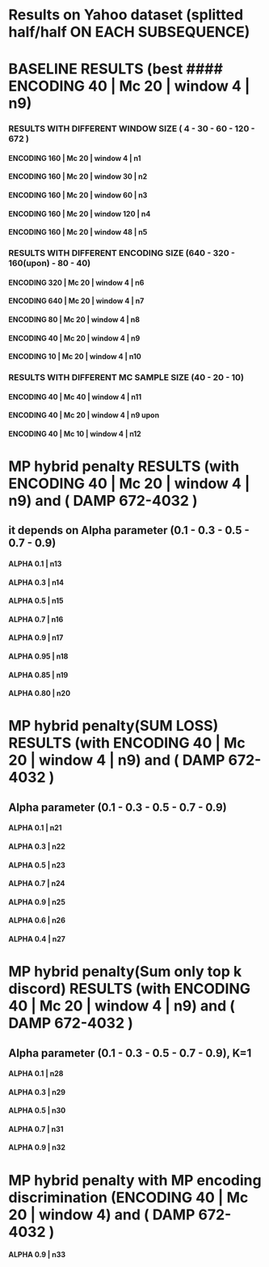 # Results on Yahoo dataset (splitted half/half ON EACH SUBSEQUENCE) 

# BASELINE RESULTS (best #### ENCODING 40 | Mc 20 | window 4 | n9)

### RESULTS WITH DIFFERENT WINDOW SIZE ( 4 - 30 - 60 - 120 - 672 )
#### ENCODING 160 | Mc 20 | window 4 | n1




#### ENCODING 160 | Mc 20 | window 30 | n2




#### ENCODING 160 | Mc 20 | window 60 | n3



#### ENCODING 160 | Mc 20 | window 120 | n4


#### ENCODING 160 | Mc 20 | window 48 | n5

### RESULTS WITH DIFFERENT ENCODING SIZE (640 - 320 - 160(upon) - 80 - 40)

#### ENCODING 320 | Mc 20 | window 4 | n6

#### ENCODING 640 | Mc 20 | window 4 | n7

#### ENCODING 80 | Mc 20 | window 4 | n8

#### ENCODING 40 | Mc 20 | window 4 | n9


#### ENCODING 10 | Mc 20 | window 4 | n10


### RESULTS WITH DIFFERENT MC SAMPLE SIZE (40 - 20 - 10)

#### ENCODING 40 | Mc 40 | window 4 | n11

#### ENCODING 40 | Mc 20 | window 4 | n9 upon

#### ENCODING 40 | Mc 10 | window 4 | n12



# MP hybrid penalty RESULTS (with ENCODING 40 | Mc 20 | window 4 | n9) and ( DAMP 672-4032 )

## it depends on Alpha parameter (0.1 - 0.3 - 0.5 - 0.7 - 0.9)

#### ALPHA 0.1 | n13

#### ALPHA 0.3 | n14



#### ALPHA 0.5 | n15

#### ALPHA 0.7 | n16

#### ALPHA 0.9 | n17

#### ALPHA 0.95 | n18

#### ALPHA 0.85 | n19

#### ALPHA 0.80 | n20

# MP hybrid penalty(SUM LOSS) RESULTS (with ENCODING 40 | Mc 20 | window 4 | n9) and ( DAMP 672-4032 )

## Alpha parameter (0.1 - 0.3 - 0.5 - 0.7 - 0.9)

#### ALPHA 0.1 | n21

#### ALPHA 0.3 | n22


#### ALPHA 0.5 | n23

#### ALPHA 0.7 | n24

#### ALPHA 0.9 | n25

#### ALPHA 0.6 | n26

#### ALPHA 0.4 | n27

# MP hybrid penalty(Sum only top k discord) RESULTS (with ENCODING 40 | Mc 20 | window 4 | n9) and ( DAMP 672-4032 )

## Alpha parameter (0.1 - 0.3 - 0.5 - 0.7 - 0.9), K=1

#### ALPHA 0.1 | n28

#### ALPHA 0.3 | n29

#### ALPHA 0.5 | n30

#### ALPHA 0.7 | n31

#### ALPHA 0.9 | n32

# MP hybrid penalty with MP encoding discrimination (ENCODING 40 | Mc 20 | window 4) and ( DAMP 672-4032 )

#### ALPHA 0.9 | n33
